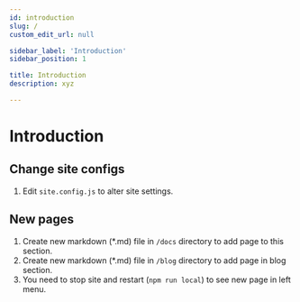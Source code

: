 ```yaml
---
id: introduction
slug: /
custom_edit_url: null

sidebar_label: 'Introduction'
sidebar_position: 1

title: Introduction
description: xyz

---
```


# Introduction

## Change site configs

1. Edit `site.config.js` to alter site settings.

## New pages

1. Create new markdown (*.md) file in `/docs` directory to add page to this section.
2. Create new markdown (*.md) file in `/blog` directory to add page in blog section.
3. You need to stop site and restart (`npm run local`) to see new page in left menu. 

